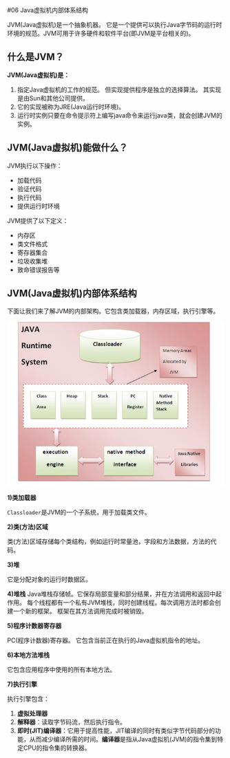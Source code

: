 #06 Java虚拟机内部体系结构



JVM(Java虚拟机)是一个抽象机器。 它是一个提供可以执行Java字节码的运行时环境的规范。JVM可用于许多硬件和软件平台(即JVM是平台相关的)。

## 什么是JVM？

**JVM(Java虚拟机)是：**

1. 指定Java虚拟机的工作的规范。 但实现提供程序是独立的选择算法。 其实现是由Sun和其他公司提供。
2. 它的实现被称为JRE(Java运行时环境)。
3. 运行时实例只要在命令提示符上编写java命令来运行java类，就会创建JVM的实例。

## JVM(Java虚拟机)能做什么？

JVM执行以下操作：

- 加载代码
- 验证代码
- 执行代码
- 提供运行时环境

JVM提供了以下定义：

- 内存区
- 类文件格式
- 寄存器集合
- 垃圾收集堆
- 致命错误报告等

## JVM(Java虚拟机)内部体系结构

下面让我们来了解JVM的内部架构。它包含类加载器，内存区域，执行引擎等。

![img](06_01.jpg)

**1)类加载器**

`Classloader`是JVM的一个子系统，用于加载类文件。

**2)类(方法)区域**

类(方法)区域存储每个类结构，例如运行时常量池，字段和方法数据，方法的代码。

**3)堆**

它是分配对象的运行时数据区。

**4)堆栈**
Java堆栈存储帧。它保存局部变量和部分结果，并在方法调用和返回中起作用。
每个线程都有一个私有JVM堆栈，同时创建线程。每次调用方法时都会创建一个新的框架。 框架在其方法调用完成时被销毁。

**5)程序计数器寄存器**

PC(程序计数器)寄存器。 它包含当前正在执行的Java虚拟机指令的地址。

**6)本地方法堆栈**

它包含应用程序中使用的所有本地方法。

**7)执行引擎**

执行引擎包含：

1. **虚拟处理器**
2. **解释器**：读取字节码流，然后执行指令。
3. **即时(JIT)编译器**：它用于提高性能，JIT编译的同时有类似字节代码部分的功能，从而减少编译所需的时间。**编译器**是指从Java虚拟机(JVM)的指令集到特定CPU的指令集的转换器。